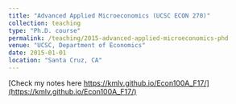 ```yaml
---
title: "Advanced Applied Microeconomics (UCSC ECON 270)"
collection: teaching
type: "Ph.D. course"
permalink: /teaching/2015-advanced-applied-microeconomics-phd
venue: "UCSC, Department of Economics"
date: 2015-01-01
location: "Santa Cruz, CA"
---
```


[Check my notes here https://kmlv.github.io/Econ100A_F17/](https://kmlv.github.io/Econ100A_F17/)

<!-- Heading 1 -->
<!-- ====== -->

<!-- Heading 2 -->
<!-- ====== -->

<!-- Heading 3 -->
<!-- ====== -->

